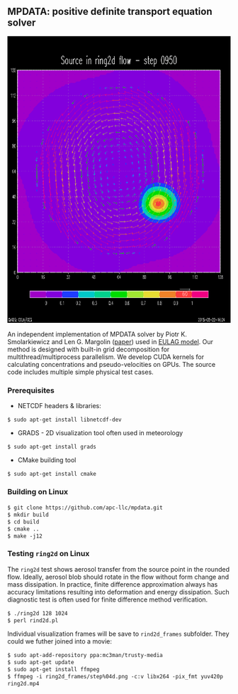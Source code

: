 ## MPDATA: positive definite transport equation solver

[![Modeling aerosol source behavior in 2D wind field](ring2d.png)](http://youtu.be/PT01Ygx-uTA)

An independent implementation of MPDATA solver by Piotr K. Smolarkiewicz and Len G. Margolin ([paper](https://www.rsmas.miami.edu/users/miskandarani/Courses/MPO662/Smolarkiewicz/MPDATAreview.JCP140.pdf)) used in [EULAG model](http://www.mmm.ucar.edu/eulag/). Our method is designed with built-in grid decomposition for multithread/multiprocess parallelism. We develop CUDA kernels for calculating concentrations and pseudo-velocities on GPUs. The source code includes multiple simple physical test cases.

### Prerequisites

* NETCDF headers & libraries:

```
$ sudo apt-get install libnetcdf-dev
```

* GRADS - 2D visualization tool often used in meteorology

```
$ sudo apt-get install grads
```

* CMake building tool

```
$ sudo apt-get install cmake
```

### Building on Linux

```
$ git clone https://github.com/apc-llc/mpdata.git
$ mkdir build
$ cd build
$ cmake ..
$ make -j12
```

### Testing `ring2d` on Linux

The `ring2d` test shows aerosol transfer from the source point in the rounded flow. Ideally, aerosol blob should rotate in the flow without form change and mass dissipation. In practice, finite difference approximation always has accuracy limitations resulting into deformation and energy dissipation. Such diagnostic test is often used for finite difference method verification.

```
$ ./ring2d 128 1024
$ perl rind2d.pl
```

Individual visualization frames will be save to `rind2d_frames` subfolder. They could we futher joined into a movie:

```
$ sudo apt-add-repository ppa:mc3man/trusty-media
$ sudo apt-get update
$ sudo apt-get install ffmpeg
$ ffmpeg -i ring2d_frames/step%04d.png -c:v libx264 -pix_fmt yuv420p ring2d.mp4
```

